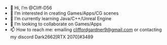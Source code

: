 - 👋 Hi, I’m @Cliff-D56
- 👀 I’m interested in creating Games/Apps/CG scenes
- 🌱 I’m currently learning Java/C++/Unreal Engine
- 💞️ I’m looking to collaborate on Games/Apps
- 📫 How to reach me: emailing cliffordgardner9@gmail.com or contacting my discord Dark2662[RTX 2070]#3489

<!---
Cliff-D56/Cliff-D56 is a ✨ special ✨ repository because its `README.md` (this file) appears on your GitHub profile.
You can click the Preview link to take a look at your changes.
--->
